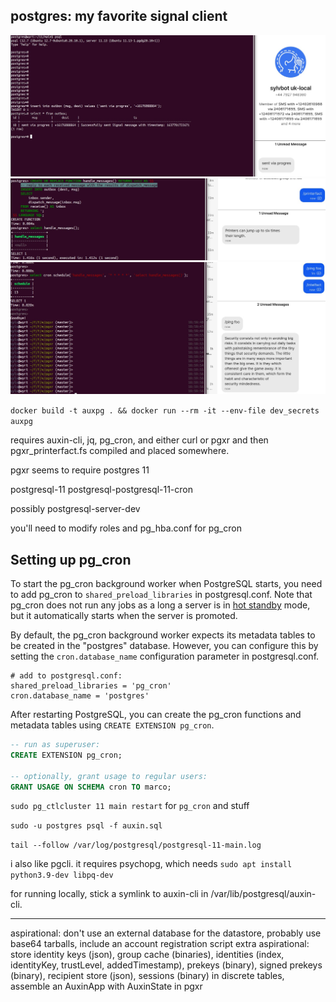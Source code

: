 ## postgres: my favorite signal client

![sending a message](https://github.com/technillogue/auxin-pg/blob/master/pictures/example.png?raw=true)
![handling messages](https://github.com/technillogue/auxin-pg/blob/master/pictures/handle.jpeg?raw=true)
![run a bot](https://github.com/technillogue/auxin-pg/blob/master/pictures/cron.jpeg?raw=true)

`docker build -t auxpg . && docker run --rm -it --env-file dev_secrets auxpg`

requires auxin-cli, jq, pg\_cron, and either curl or pgxr and then pgxr\_printerfact.fs compiled and placed somewhere.

pgxr seems to require postgres 11

postgresql-11 postgresql-postgresql-11-cron

possibly postgresql-server-dev

you'll need to modify roles and pg\_hba.conf for pg\_cron

## Setting up pg_cron

To start the pg_cron background worker when PostgreSQL starts, you need to add pg_cron to `shared_preload_libraries` in postgresql.conf. Note that pg_cron does not run any jobs as a long a server is in [hot standby](https://www.postgresql.org/docs/current/static/hot-standby.html) mode, but it automatically starts when the server is promoted.

By default, the pg_cron background worker expects its metadata tables to be created in the "postgres" database. However, you can configure this by setting the `cron.database_name` configuration parameter in postgresql.conf.

```
# add to postgresql.conf:
shared_preload_libraries = 'pg_cron'
cron.database_name = 'postgres'
```

After restarting PostgreSQL, you can create the pg_cron functions and metadata tables using `CREATE EXTENSION pg_cron`.

```sql
-- run as superuser:
CREATE EXTENSION pg_cron;

-- optionally, grant usage to regular users:
GRANT USAGE ON SCHEMA cron TO marco;
```

`sudo pg_ctlcluster 11 main restart` for `pg_cron` and stuff

`sudo -u postgres psql -f auxin.sql`

`tail --follow /var/log/postgresql/postgresql-11-main.log`

i also like pgcli. it requires psychopg, which needs `sudo apt install python3.9-dev libpq-dev`

for running locally, stick a symlink to auxin-cli in /var/lib/postgresql/auxin-cli.


---


aspirational: don't use an external database for the datastore, probably use base64 tarballs, include an account registration script
extra aspirational: store identity keys (json), group cache (binaries), identities (index, identityKey, trustLevel, addedTimestamp), prekeys (binary), signed prekeys (binary), recipient store (json), sessions (binary) in discrete tables, assemble an AuxinApp with AuxinState in pgxr

